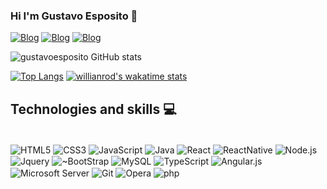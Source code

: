 ### Hi I'm Gustavo Esposito 👋
[![Blog](https://img.shields.io/badge/Stack_Overflow-FE7A16?style=for-the-badge&logo=stack-overflow&logoColor=white)](https://pt.stackoverflow.com/users/302016/gustavo-esposito)
[![Blog]( https://img.shields.io/badge/LinkedIn-0077B5?style=for-the-badge&logo=linkedin&logoColor=white)](https://www.linkedin.com/in/gustavo-esposito-a5a853248/)
[![Blog]( https://img.shields.io/badge/Gmail-D14836?style=for-the-badge&logo=gmail&logoColor=white )](https://mail.google.com/mail/u/1/#inbox/)

![gustavoesposito GitHub stats](https://github-readme-stats.vercel.app/api?username=gustavoesposito&show_icons=true&theme=onedark)

[![Top Langs](https://github-readme-stats.vercel.app/api/top-langs/?username=gustavoesposito&layout=compact)](https://github.com/gustavoesposito/github-readme-stats)
[![willianrod's wakatime stats](https://github-readme-stats.vercel.app/api/wakatime?username=willianrod)](https://github.com/gustavoesposito/github-readme-stats)
  
## Technologies and skills 💻
  
  <div style="display:inline_block"><br/>
    <img align="center" alt="HTML5" src="https://img.shields.io/badge/HTML5-E34F26?style=for-the-badge&logo=html5&logoColor=white" />
 <img align="center" alt="CSS3" src="https://img.shields.io/badge/CSS3-1572B6?style=for-the-badge&logo=css3&logoColor=white" /> 
 <img align="center" alt="JavaScript" src="https://img.shields.io/badge/JavaScript-F7DF1E?style=for-the-badge&logo=javascript&logoColor=black" />
  <img align="center" alt="Java" src="https://img.shields.io/badge/Java-ED8B00?style=for-the-badge&logo=java&logoColor=white" />
   <img align="center" alt="React" src="https://img.shields.io/badge/React-20232A?style=for-the-badge&logo=react&logoColor=61DAFB" />
    <img align="center" alt="ReactNative" src="https://img.shields.io/badge/React_Native-20232A?style=for-the-badge&logo=react&logoColor=61DAFB" />
     <img align="center" alt="Node.js" src="https://img.shields.io/badge/Node.js-43853D?style=for-the-badge&logo=node.js&logoColor=white" />
       <img align="center" alt="Jquery" src="https://img.shields.io/badge/jQuery-0769AD?style=for-the-badge&logo=jquery&logoColor=white" />
       <img align="center" alt="~BootStrap" src="https://img.shields.io/badge/Bootstrap-563D7C?style=for-the-badge&logo=bootstrap&logoColor=white" />
        <img align="center" alt=" MySQL" src="https://img.shields.io/badge/MySQL-00000F?style=for-the-badge&logo=mysql&logoColor=white" />
        <img align="center" alt="TypeScript" src="https://img.shields.io/badge/TypeScript-007ACC?style=for-the-badge&logo=typescript&logoColor=white" />
        <img align="center" alt="Angular.js" src="https://img.shields.io/badge/AngularJS-E23237?style=for-the-badge&logo=angularjs&logoColor=white" />
        <img align="center" alt="Microsoft Server" src="https://img.shields.io/badge/Microsoft_SQL_Server-CC2927?style=for-the-badge&logo=microsoft-sql-server&logoColor=white" />
        <img align="center" alt="Git" src="https://img.shields.io/badge/GitHub_Actions-2088FF?style=for-the-badge&logo=github-actions&logoColor=white" />
        <img align="center" alt="Opera" src="https://img.shields.io/badge/Opera-FF1B2D?style=for-the-badge&logo=Opera&logoColor=white" />
        <img align="center" alt="php" src="https://img.shields.io/badge/Microsoft_Office-D83B01?style=for-the-badge&logo=microsoft-office&logoColor=white" />

        
       
  
  </div>

